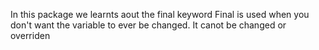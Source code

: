 In this package we learnts aout the final keyword
Final is used when you don't want the variable to ever be changed. It canot be changed or overriden
